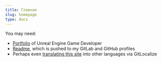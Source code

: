 ```yaml
---
title: Главная
slug: homepage
type: docs
---
```


You may need:

- [Portfolio](portfolio.md) of Unreal Engine Game Developer
- [Readme](readme.md), which is pushed to my GitLab and GitHub profiles
- Perhaps even [translating this site](https://gitlocalize.com/repo/8169) into other languages via GitLocalize
